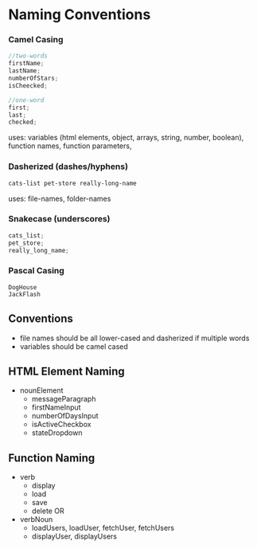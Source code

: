 # Naming Conventions

### Camel Casing

```js
//two-words
firstName;
lastName;
numberOfStars;
isCheecked;

//one-word
first;
last;
checked;
```

uses: variables (html elements, object, arrays, string, number, boolean), function names, function parameters,

### Dasherized (dashes/hyphens)

```html
cats-list pet-store really-long-name
```

uses: file-names, folder-names

### Snakecase (underscores)

```js
cats_list;
pet_store;
really_long_name;
```

### Pascal Casing

```
DogHouse
JackFlash
```

## Conventions

- file names should be all lower-cased and dasherized if multiple words
- variables should be camel cased

## HTML Element Naming

- nounElement
  - messageParagraph
  - firstNameInput
  - numberOfDaysInput
  - isActiveCheckbox
  - stateDropdown

## Function Naming

- verb
  - display
  - load
  - save
  - delete
    OR
- verbNoun
  - loadUsers, loadUser, fetchUser, fetchUsers
  - displayUser, displayUsers
